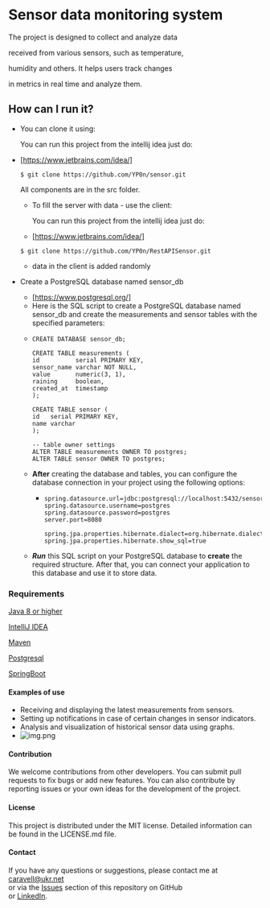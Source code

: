 # Sensor data monitoring system
The project is designed to collect and analyze data

received from various sensors, such as temperature,

humidity and others. It helps users track changes

in metrics in real time and analyze them.
## How can I run it?
+ You can clone it using:

  You can run this project from the intellij idea just do:
+ [https://www.jetbrains.com/idea/]

  ```$ git clone https://github.com/YP0n/sensor.git```

   All components are in the src folder.

   + To fill the server with data - use the client:

     You can run this project from the intellij idea just do:
   + [https://www.jetbrains.com/idea/]

  ```$ git clone https://github.com/YP0n/RestAPISensor.git```
   + data in the client is added randomly
+ Create a PostgreSQL database named sensor_db
   + [https://www.postgresql.org/]
   + Here is the SQL script to create a 
  PostgreSQL database named sensor_db 
  and create the measurements and sensor tables 
  with the specified parameters:
   + ```Створення бази даних
     CREATE DATABASE sensor_db;
     
     CREATE TABLE measurements (
     id          serial PRIMARY KEY,
     sensor_name varchar NOT NULL,
     value       numeric(3, 1),
     raining     boolean,
     created_at  timestamp
     );

     CREATE TABLE sensor (
     id   serial PRIMARY KEY,
     name varchar
     );

     -- table owner settings
     ALTER TABLE measurements OWNER TO postgres;
     ALTER TABLE sensor OWNER TO postgres;

  + **After** creating the database and tables, you can
configure the database connection in your project
using the following options:
    + ```spring.datasource.driver-class-name=org.postgresql.Driver
      spring.datasource.url=jdbc:postgresql://localhost:5432/sensor_db
      spring.datasource.username=postgres
      spring.datasource.password=postgres
      server.port=8080
      
      spring.jpa.properties.hibernate.dialect=org.hibernate.dialect.PostgreSQLDialect
      spring.jpa.properties.hibernate.show_sql=true

  + _**Run**_ this SQL script on your PostgreSQL database to **create** the required structure. After that, you can connect your application to this database and use it to store data.


### Requirements

[Java 8 or higher](https://www.java.com/en/)

[IntelliJ IDEA](https://www.jetbrains.com/idea/)

[Maven](https://maven.apache.org/)

[Postgresql](https://www.postgresql.org/)

[SpringBoot](https://mvnrepository.com/)


#### Examples of use

- Receiving and displaying the latest measurements from sensors.
- Setting up notifications in case of certain changes in sensor indicators.
- Analysis and visualization of historical sensor data using graphs.
- ![img.png](https://github.com/YP0n/sensor/blob/master/src/main/java/ua/ypon/sensor/util/source/%D0%97%D0%BD%D1%96%D0%BC%D0%BE%D0%BA%20%D0%B5%D0%BA%D1%80%D0%B0%D0%BD%D0%B0%202023-10-16%20%D0%BE%2015.53.32.png)

#### Contribution

We welcome contributions from other developers. You can submit pull requests to fix bugs or add new features. You can also contribute by reporting issues or your own ideas for the development of the project.


#### License

This project is distributed under the MIT license. Detailed information can be found in the LICENSE.md file.

#### Contact

If you have any questions
or suggestions, please contact me at [caravell@ukr.net](caravell@ukr.net)<br>
or via the [Issues](https://github.com/YP0n/sensor/issues) section of this repository on GitHub<br>
or [LinkedIn](https://www.linkedin.com/in/yurii-ponomarenko-89347122b/).

